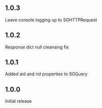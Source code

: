 ## 1.0.3

Leave console logging up to SGHTTPRequest

## 1.0.2

Response dict null cleansing fix

## 1.0.1

Added aid and rid properties to SGQuery

## 1.0.0

Initial release
